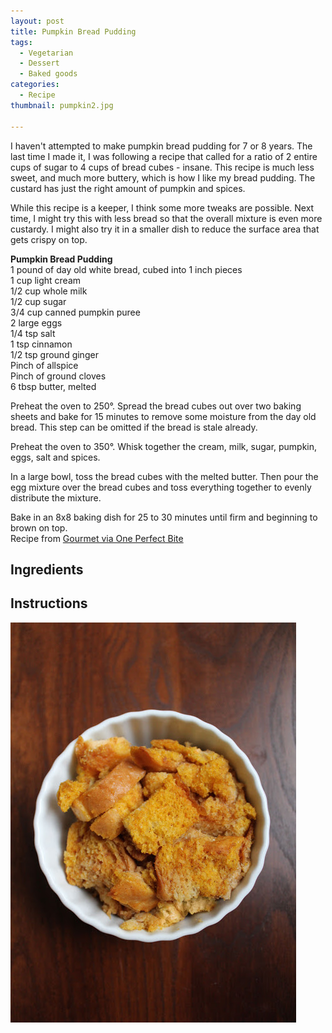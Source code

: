 ```yaml
---
layout: post
title: Pumpkin Bread Pudding
tags:
  - Vegetarian
  - Dessert
  - Baked goods
categories:
  - Recipe
thumbnail: pumpkin2.jpg

---
```


I haven't attempted to make pumpkin bread pudding for 7 or 8 years. The last time I made it, I was following a recipe that called for a ratio of 2 entire cups of sugar to 4 cups of bread cubes - insane. This recipe is much less sweet, and much more buttery, which is how I like my bread pudding. The custard has just the right amount of pumpkin and spices.  
  
While this recipe is a keeper, I think some more tweaks are possible. Next time, I might try this with less bread so that the overall mixture is even more custardy. I might also try it in a smaller dish to reduce the surface area that gets crispy on top.  
  

  
  
**Pumpkin Bread Pudding**  
1 pound of day old white bread, cubed into 1 inch pieces  
1 cup light cream  
1/2 cup whole milk  
1/2 cup sugar  
3/4 cup canned pumpkin puree  
2 large eggs  
1/4 tsp salt  
1 tsp cinnamon  
1/2 tsp ground ginger  
Pinch of allspice  
Pinch of ground cloves  
6 tbsp butter, melted  
  
Preheat the oven to 250°. Spread the bread cubes out over two baking sheets and bake for 15 minutes to remove some moisture from the day old bread. This step can be omitted if the bread is stale already.  
  
Preheat the oven to 350°. Whisk together the cream, milk, sugar, pumpkin, eggs, salt and spices.  
  
In a large bowl, toss the bread cubes with the melted butter. Then pour the egg mixture over the bread cubes and toss everything together to evenly distribute the mixture.  
  
Bake in an 8x8 baking dish for 25 to 30 minutes until firm and beginning to brown on top.  
Recipe from [Gourmet via One Perfect Bite](http://oneperfectbite.blogspot.com/2012/10/pumpkin-bread-pudding.html)

## Ingredients



## Instructions







![Image of Pumpkin Bread Pudding.](/upload/pumpkin1.jpg)